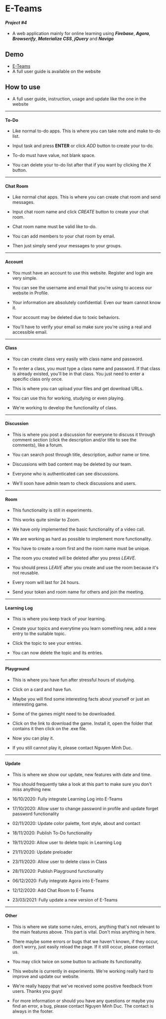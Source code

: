 # E-Teams
#### _Project #4_ 
- A web application mainly for online learning using **_Firebase_**, **_Agora_**, **_Browserify_**, **_Materialize CSS_**, **_jQuery_** and **_Navigo_**

## Demo
- [E-Teams](https://e-teams.web.app/)
- A full user guide is available on the website

## How to use
- A full user guide, instruction, usage and update like the one in the website
---
#### To-Do
- Like normal to-do apps. This is where you can take note and make to-do list.

- Input task and press **ENTER** or click *ADD* button to create your to-do.

- To-do must have value, not blank space.

- You can delete your to-do list after that if you want by clicking the *X* button.
---
#### Chat Room
- Like normal chat apps. This is where you can create chat room and send messages.

- Input chat room name and click *CREATE* button to create your chat room.

- Chat room name must be valid like to-do.

- You can add members to your chat room by email.

- Then just simply send your messages to your groups.
---
#### Account
- You must have an account to use this website. Register and login are very simple.

- You can see the username and email that you're using to access our website in Profile.

- Your information are absolutely confidential. Even our team cannot know it.

- Your account may be deleted due to toxic behaviors.

- You'll have to verify your email so make sure you're using a real and accessible email.
---
#### Class
- You can create class very easily with class name and password.

- To enter a class, you must type a class name and password. If that class is already existed, you'll be in that class. You just need to enter a specific class only once.

- This is where you can upload your files and get download URLs.

- You can use this for working, studying or even playing.

- We're working to develop the functionality of class.
---
#### Discussion
- This is where you post a discussion for everyone to discuss it through comment section (click the description and/or title to see the comments), like a forum.

- You can search post through title, description, author name or time.

- Discussions with bad content may be deleted by our team.

- Everyone who is authenticated can see discussions.

- We'll soon have admin team to check discussions and users.
---
#### Room
- This functionality is still in experiments.

- This works quite similar to Zoom.
  
- We have only implemented the basic functionality of a video call.
  
- We are working as hard as possible to implement more functionality.
  
- You have to create a room first and the room name must be unique.

- The room you created will be deleted after you press *LEAVE*.

- You should press *LEAVE* after you create and use the room because it's not reusable.

- Every room will last for 24 hours.
  
- Send your token and room name for others and join the meeting.
---
#### Learning Log
- This is where you keep track of your learning.

- Create your topics and everytime you learn something new, add a new entry to the suitable topic.

- Click the topic to see your entries.

- You can now delete the topic and its entries.
---
#### Playground
- This is where you have fun after stressful hours of studying.

- Click on a card and have fun.

- Maybe you will find some interesting facts about yourself or just an interesting game.

- Some of the games might need to be downloaded.

- Click on the link to download the game. Install it, open the folder that contains it then click on the .exe file.

- Now you can play it.

- If you still cannot play it, please contact Nguyen Minh Duc.
---
#### Update
- This is where we show our update, new features with date and time.

- You should frequently take a look at this part to make sure you don't miss anything new.

- 16/10/2020: Fully integrate Learning Log into E-Teams

- 17/10/2020: Allow user to change password in profile and update forget password functionality

- 02/11/2020: Update color palette, font style, about and contact

- 18/11/2020: Publish To-Do functionality

- 19/11/2020: Allow user to delete topic in Learning Log

- 21/11/2020: Update preloader

- 23/11/2020: Allow user to delete class in Class

- 28/11/2020: Publish Playground functionality

- 06/12/2020: Fully integrate Agora into E-Teams

- 12/12/2020: Add Chat Room to E-Teams

- 23/03/2021: Fully update a new version of E-Teams
---
#### Other
- This is where we state some rules, errors, anything that's not relevant to the main features above. This part is vital. Don't miss anything in here.

- There maybe some errors or bugs that we haven't known, if they occur, don't worry, just easily reload the page. If it still occur, please contact us.

- You may click twice on some button to activate its functionality.

- This website is currently in experiments. We're working really hard to improve and update our website.

- We're really happy that we've received some positive feedback from users. Thanks you guys!

- For more information or should you have any questions or maybe you find an error, a bug, please contact Nguyen Minh Duc. The contact is always in the footer.
